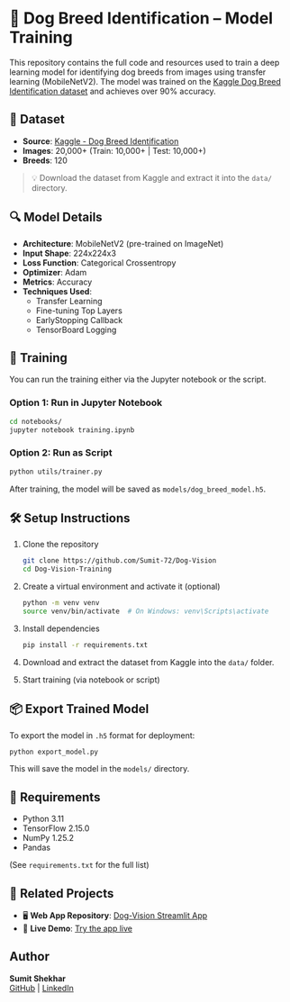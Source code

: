 # 🧠 Dog Breed Identification – Model Training

This repository contains the full code and resources used to train a deep learning model for identifying dog breeds from images using transfer learning (MobileNetV2). The model was trained on the [Kaggle Dog Breed Identification dataset](https://www.kaggle.com/c/dog-breed-identification) and achieves over 90% accuracy.

## 🐶 Dataset

- **Source**: [Kaggle - Dog Breed Identification](https://www.kaggle.com/c/dog-breed-identification)
- **Images**: 20,000+ (Train: 10,000+ | Test: 10,000+)
- **Breeds**: 120

> 💡 Download the dataset from Kaggle and extract it into the `data/` directory.

## 🔍 Model Details

- **Architecture**: MobileNetV2 (pre-trained on ImageNet)
- **Input Shape**: 224x224x3
- **Loss Function**: Categorical Crossentropy
- **Optimizer**: Adam
- **Metrics**: Accuracy
- **Techniques Used**:
  - Transfer Learning
  - Fine-tuning Top Layers
  - EarlyStopping Callback
  - TensorBoard Logging

## 🧪 Training

You can run the training either via the Jupyter notebook or the script.

### Option 1: Run in Jupyter Notebook

```bash
cd notebooks/
jupyter notebook training.ipynb
```

### Option 2: Run as Script

```bash
python utils/trainer.py
```

After training, the model will be saved as `models/dog_breed_model.h5`.

## 🛠️ Setup Instructions

1. Clone the repository

   ```bash
   git clone https://github.com/Sumit-72/Dog-Vision
   cd Dog-Vision-Training
   ```

2. Create a virtual environment and activate it (optional)

   ```bash
   python -m venv venv
   source venv/bin/activate  # On Windows: venv\Scripts\activate
   ```

3. Install dependencies

   ```bash
   pip install -r requirements.txt
   ```

4. Download and extract the dataset from Kaggle into the `data/` folder.

5. Start training (via notebook or script)

## 📦 Export Trained Model

To export the model in `.h5` format for deployment:

```bash
python export_model.py
```

This will save the model in the `models/` directory.

## 🧾 Requirements

- Python 3.11
- TensorFlow 2.15.0
- NumPy 1.25.2
- Pandas

(See `requirements.txt` for the full list)

## 🔗 Related Projects

- 🖥️ **Web App Repository**: [Dog-Vision Streamlit App](https://github.com/Sumit-72/Dog_vision_web)
- 🚀 **Live Demo**: [Try the app live](https://dog-vision72.streamlit.app/)

## Author

**Sumit Shekhar**  
[GitHub](https://github.com/Sumit-72) | [LinkedIn](https://www.linkedin.com/in/sumit-shekhar72)